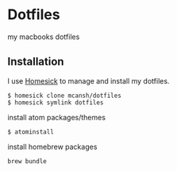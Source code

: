 # Dotfiles

my macbooks dotfiles

## Installation

I use [Homesick](https://github.com/technicalpickles/homesick) to manage and install my dotfiles.

```
$ homesick clone mcansh/dotfiles
$ homesick symlink dotfiles
```

install atom packages/themes
```
$ atominstall
```

install homebrew packages
```
brew bundle
```
